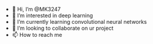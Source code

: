 - 👋 Hi, I’m @MK3247
- 👀 I’m interested in deep learning 
- 🌱 I’m currently learning convolutional neural networks
- 💞️ I’m looking to collaborate on ur project
- 📫 How to reach me 

<!---
MK3247/MK3247 is a ✨ special ✨ repository because its `README.md` (this file) appears on your GitHub profile.
You can click the Preview link to take a look at your changes.
--->

